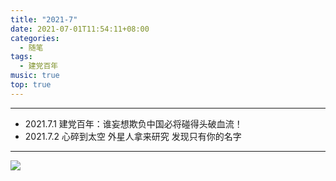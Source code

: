 ```yaml
---
title: "2021-7"
date: 2021-07-01T11:54:11+08:00
categories:
  - 随笔
tags:
  - 建党百年
music: true
top: true
---
```

> 
<!--more-->


<!-- music -->

<meting-js
	name="推开世界的门"
	artist="杨乃文"
	url="https://cdn.jsdelivr.net/gh/xunhs-hosts/media@master/%E6%8E%A8%E5%BC%80%E4%B8%96%E7%95%8C%E7%9A%84%E9%97%A8%20-%20%E6%9D%A8%E4%B9%83%E6%96%87-eefcf7.mp3" >
</meting-js>

------------

<!-- content -->

- 2021.7.1 建党百年：谁妄想欺负中国必将碰得头破血流！
- 2021.7.2 心碎到太空 外星人拿来研究 发现只有你的名字
---

<!-- pic -->
![](https://cdn.jsdelivr.net/gh/xunhs-hosts/pic@master/20210701115818.jpg)